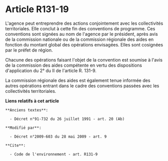 # Article R131-19

L'agence peut entreprendre des actions conjointement avec les collectivités territoriales. Elle conclut à cette fin des
conventions de programme. Ces conventions sont signées au nom de l'agence par le président, après avis de la commission
nationale ou de la commission régionale des aides en fonction du montant global des opérations envisagées. Elles sont
cosignées par le préfet de région. 

Chacune des opérations faisant l'objet de la convention est soumise à l'avis de la commission des aides compétente en vertu
des dispositions d'application du 2° du II de l'article R. 131-9. 

La commission régionale des aides est également tenue informée des autres opérations entrant dans le cadre des conventions
passées avec les collectivités territoriales.

**Liens relatifs à cet article**

	**Anciens textes**:

	  - Décret n°91-732 du 26 juillet 1991 - art. 20 (Ab)

	**Modifié par**:

	  - Décret n°2009-603 du 28 mai 2009 - art. 9

	**Cite**:

	  - Code de l'environnement - art. R131-9
